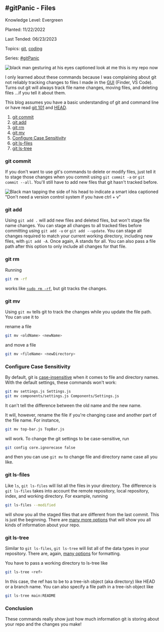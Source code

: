 ## #gitPanic - Files

Knowledge Level: Evergreen

Planted: 11/22/2022

Last Tended: 06/23/2023

Topics: [git](/topic.html?topic=git), [coding](/topic.html?topic=coding)

Series: [#gitPanic](/series.html?series=gitPanic)

![black man gesturing at his eyes captioned look at me this is my repo now](https://images.abbeyperini.com/gitPanic/repo.jpg)

I only learned about these commands because I was complaining about git not reliably tracking changes to files I made in the [GUI](https://www.gartner.com/en/information-technology/glossary/gui-graphical-user-interface#:~:text=A%20graphics%2Dbased%20operating%20system,Apple%20Macintosh%20in%20the%201980s.) (Finder, VS Code). Turns out git will always track file name changes, moving files, and deleting files ...if you tell it about them.

This blog assumes you have a basic understanding of git and command line or have read [git 101](/blog.html?blog=gitPanic-1) and [HEAD](/blog.html?blog=gitPanic-4).

1. [git commit](#git-commit)
2. [git add](#git-add)
3. [git rm](#git-rm)
4. [git mv](#git-mv)
5. [Configure Case Sensitivity](#configure-case-sensitivity)
6. [git ls-files](#git-ls-files)
7. [git ls-tree](#git-ls-tree)

### git commit

If you don't want to use git's commands to delete or modify files, just tell it to stage those changes when you commit using `git commit -a` or `git commit --all`. You'll still have to add new files that git hasn't tracked before.

![Black man tapping the side of his head to indicate a smart idea captioned "Don't need a version control system if you have ctrl + v"](https://images.abbeyperini.com/gitPanic/paste.jpeg)

### git add

Using `git add .` will add new files and deleted files, but won't stage file name changes. You can stage all changes to all tracked files before committing using `git add -u` or `git add --update`. You can stage all changes required to match your current working directory, including new files, with `git add -A`. Once again, A stands for all. You can also pass a file path after this option to only include all changes for that file.

### git rm

Running

```bash
git rm -rf
```

works like [`sudo rm -rf`](https://itsfoss.com/sudo-rm-rf/), but git tracks the changes.

### git mv

Using `git mv` tells git to track the changes while you update the file path. You can use it to

rename a file

```bash
git mv <oldName> <newName>
```

and move a file

```bash
git mv <fileName> <newDirectory>
```

### Configure Case Sensitivity

By default, git is [case-insensitive](https://en.wikipedia.org/wiki/Case_sensitivity) when it comes to file and directory names. With the default settings, these commands won't work:

```bash
git mv settings.js Settings.js
git mv components/settings.js Components/Settings.js
```

It can't tell the difference between the old name and the new name.

It will, however, rename the file if you're changing case and another part of the file name. For instance,

```bash
git mv top-bar.js TopBar.js
```

will work. To change the git settings to be case-sensitive, run

```bash
git config core.ignorecase false
```

and then you can use `git mv` to change file and directory name case all you like.

### git ls-files

Like `ls`, `git ls-files` will list all the files in your directory. The difference is `git ls-files` takes into account the remote repository, local repository, index, and working directory. For example, running

```bash
git ls-files --modified
```

will show you all the staged files that are different from the last commit. This is just the beginning. There are [many more options](https://git-scm.com/docs/git-ls-files) that will show you all kinds of information about your repo.

### git ls-tree

Similar to `git ls-files`, `git ls-tree` will list all of the data types in your repository. There are, again, [many options](https://git-scm.com/docs/git-ls-tree) for formatting.

You have to pass a working directory to ls-tree like

```bash
git ls-tree <ref>
```

In this case, the ref has to be to a tree-ish object (aka directory) like HEAD or a branch name. You can also specify a file path in a tree-ish object like

```bash
git ls-tree main:README
```

### Conclusion

These commands really show just how much information git is storing about your repo and the changes you make!
